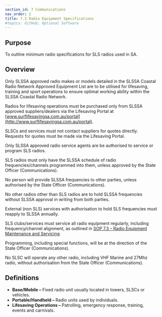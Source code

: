 ```yaml
---
section_id: 7 Communications
nav_order: 2
title: 7.2 Radio Equipment Specifications
#topics: GitHub; Optional Software
---
```


## Purpose

To outline minimum radio specifications for SLS radios used in SA.

## Overview

Only SLSSA approved radio makes or models detailed in the SLSSA Coastal Radio Network Approved Equipment List are to be utilised for lifesaving, training and sport operations to ensure optimal working ability within the SLSSA Coastal Radio Network.

Radios for lifesaving operations must be purchased only from SLSSA approved suppliers/dealers via the Lifesaving Portal at [www.surflifesavingsa.com.au/portal](http://www.surflifesavingsa.com.au/portal).

SLSCs and services must not contact suppliers for quotes directly. Requests for quotes must be made via the Lifesaving Portal.

Only SLSSA approved radio service agents are be authorised to service or program SLS radios.

SLS radios must only have the SLSSA schedule of radio frequencies/channels programmed into them, unless approved by the State Officer (Communications).

No person will provide SLSSA frequencies to other parties, unless authorised by the State Officer (Communications).

No other radios other than SLS radios are to hold SLSSA frequencies without SLSSA approval in writing from both parties.

External (non SLS) services with authorisation to hold SLS frequencies must reapply to SLSSA annually.

SLS clubs/services must service all radio equipment regularly, including frequency/channel alignment, as outlined in [SOP 7.3 – Radio Equipment Maintenance and Servicing](https://members.sls.com.au/members/document_library/1/media/12129).

Programming, including special functions, will be at the direction of the State Officer (Communications).

No SLSC will operate any other radio, including VHF Marine and 27Mhz radio, without authorisation from the State Officer (Communications).

## Definitions

- **Base/Mobile –** Fixed radio unit usually located in towers, SLSCs or vehicles.
- **Portable/Handheld –** Radio units used by individuals.
- **Lifesaving Operations –** Patrolling, emergency response, training, events and carnivals.
